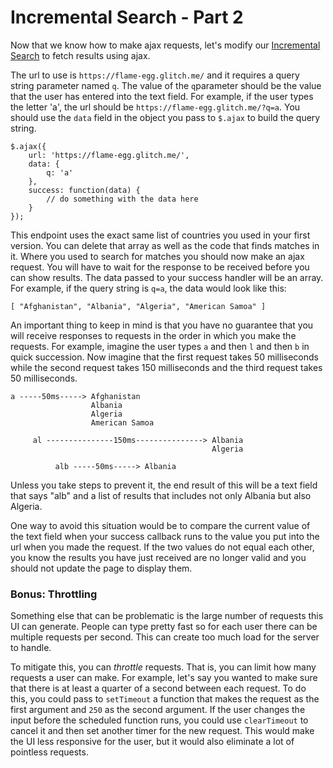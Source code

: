 # Incremental Search - Part 2

Now that we know how to make ajax requests, let's modify our [Incremental Search](https://github.com/spicedacademy/salt/blob/master/wk2_dy3_incremental_search/README.md) to fetch results using ajax.

The url to use is `https://flame-egg.glitch.me/` and it requires a query string parameter named `q`. The value of the `q`parameter should be the value that the user has entered into the text field. For example, if the user types the letter 'a', the url should be `https://flame-egg.glitch.me/?q=a`. You should use the `data` field in the object you pass to `$.ajax` to build the query string.

```
$.ajax({
    url: 'https://flame-egg.glitch.me/',
    data: {
        q: 'a'
    },
    success: function(data) {
        // do something with the data here
    }
});
```

This endpoint uses the exact same list of countries you used in your first version. You can delete that array as well as the code that finds matches in it. Where you used to search for matches you should now make an ajax request. You will have to wait for the response to be received before you can show results. The data passed to your success handler will be an array. For example, if the query string is `q=a`, the data would look like this:

```
[ "Afghanistan", "Albania", "Algeria", "American Samoa" ]
```

An important thing to keep in mind is that you have no guarantee that you will receive responses to requests in the order in which you make the requests. For example, imagine the user types `a` and then `l` and then `b` in quick succession. Now imagine that the first request takes 50 milliseconds while the second request takes 150 milliseconds and the third request takes 50 milliseconds.

```
a -----50ms-----> Afghanistan
                  Albania
                  Algeria
                  American Samoa

     al ---------------150ms---------------> Albania
                                             Algeria

          alb -----50ms-----> Albania
```

Unless you take steps to prevent it, the end result of this will be a text field that says "alb" and a list of results that includes not only Albania but also Algeria.

One way to avoid this situation would be to compare the current value of the text field when your success callback runs to the value you put into the url when you made the request. If the two values do not equal each other, you know the results you have just received are no longer valid and you should not update the page to display them.

### Bonus: Throttling

Something else that can be problematic is the large number of requests this UI can generate. People can type pretty fast so for each user there can be multiple requests per second. This can create too much load for the server to handle.

To mitigate this, you can *throttle* requests. That is, you can limit how many requests a user can make. For example, let's say you wanted to make sure that there is at least a quarter of a second between each request. To do this, you could pass to `setTimeout` a function that makes the request as the first argument and `250` as the second argument. If the user changes the input before the scheduled function runs, you could use `clearTimeout` to cancel it and then set another timer for the new request. This would make the UI less responsive for the user, but it would also eliminate a lot of pointless requests.